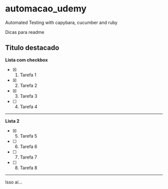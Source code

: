 # automacao_udemy
 Automated Testing with capybara, cucumber and ruby

Dicas para readme

**Titulo destacado**
------------------------------
**Lista com checkbox**
- [x]	1) Tarefa 1
- [x]	2) Tarefa 2
- [x]	3) Tarefa 3
- [ ]	4) Tarefa 4
------------------------------
**Lista 2** 
- [x] 5) Tarefa 5
- [ ] 6) Tarefa 6
- [ ] 7) Tarefa 7
- [ ] 8) Tarefa 8

------------------------------

Isso aí...
